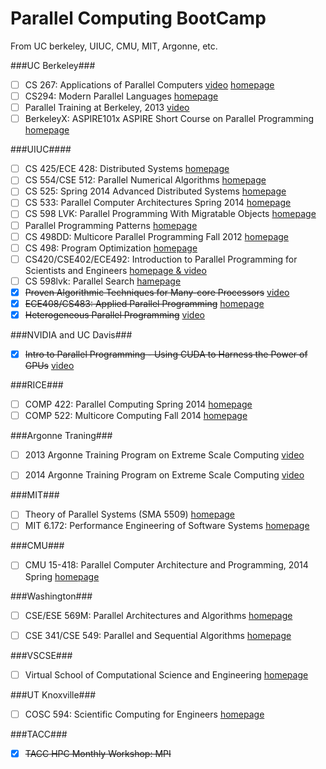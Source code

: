 Parallel Computing BootCamp
===========================

From UC berkeley, UIUC, CMU, MIT, Argonne, etc.

###UC Berkeley###

- [ ] CS 267: Applications of Parallel Computers [video](https://www.youtube.com/watch?v=pGFtiGW8QU0&list=PLYTiwx6hV33v8iWdAUNMmTaOX14O2CQfo) [homepage](http://www.cs.berkeley.edu/~carazvan/cs267.spr14/)
- [ ] CS294: Modern Parallel Languages [homepage](http://www.cs.berkeley.edu/~yelick/cs294-f13/#staff)
- [ ] Parallel Training at Berkeley, 2013 [video](http://www.youtube.com/playlist?list=PLImGd8Yga0-mTfrAa8qgJhssfOtJLOSwj)
- [ ] BerkeleyX: ASPIRE101x ASPIRE Short Course on Parallel Programming [homepage](https://edge.edx.org/courses/BerkeleyX/ASPIRE101x/2014_2015/about)

###UIUC####
- [ ] CS 425/ECE 428: Distributed Systems [homepage](https://courses.engr.illinois.edu/cs425/fa2013/index.html)
- [ ] CS 554/CSE 512: Parallel Numerical Algorithms [homepage](https://courses.engr.illinois.edu/cs554/fa2013/notes/index.html)
- [ ] CS 525: Spring 2014 Advanced Distributed Systems [homepage](https://courses.engr.illinois.edu/cs525/sp2014/index.html)
- [ ] CS 533: Parallel Computer Architectures Spring 2014 [homepage](https://courses.engr.illinois.edu/cs533/)
- [ ] CS 598 LVK: Parallel Programming With Migratable Objects [homepage](https://wiki.cites.illinois.edu/wiki/display/cs598lvk/Lectures)
- [ ] Parallel Programming Patterns [homepage](https://wiki.cites.illinois.edu/wiki/display/ppp/Home)
- [ ] CS 498DD: Multicore Parallel Programming Fall 2012 [homepage](https://wiki.cites.illinois.edu/wiki/display/cs498dd/Schedule?src=contextnavchildmode)
- [ ] CS 498: Program Optimization [homepage](https://wiki.cites.illinois.edu/wiki/display/cs498mgsp13/Schedule)
- [ ] CS420/CSE402/ECE492: Introduction to Parallel Programming for Scientists and Engineers [homepage & video](https://wiki.cites.illinois.edu/wiki/display/cs420fa14/Tentative+Schedule)
- [ ] CS 598lvk: Parallel Search [hamepage](https://wiki.cites.illinois.edu/wiki/display/cs598lvkfa10/Lectures)
- [X] ~~Proven Algorithmic Techniques for Many-core Processors~~ [video](http://pat.hwu.crhc.illinois.edu/SitePages/Videos.aspx)
- [X] ~~ECE408/CS483: Applied Parallel Programming~~ [homepage](https://ece408.hwu.crhc.illinois.edu/SitePages/Home.aspx)
- [X] ~~Heterogeneous Parallel Programming~~ [video](https://www.coursera.org/course/hetero)

###NVIDIA and UC Davis###
- [X] ~~Intro to Parallel Programming - Using CUDA to Harness the Power of GPUs~~ [video](https://www.udacity.com/course/cs344)

###RICE###
- [ ] COMP 422: Parallel Computing Spring 2014 [homepage](https://www.clear.rice.edu/comp422/lecture-notes/index.html)
- [ ] COMP 522: Multicore Computing Fall 2014 [homepage](http://www.cs.rice.edu/~johnmc/comp522/lecture-notes/index.html)

###Argonne Traning###
- [ ] 2013 Argonne Training Program on Extreme Scale Computing [video](http://www.youtube.com/playlist?list=PLGj2a3KTwhRbPg8l1-8HQVswVbN3ofxil)
- [ ] 2014 Argonne Training Program on Extreme Scale Computing [video](https://www.youtube.com/playlist?list=PLGj2a3KTwhRbpV3Y-6A3k1R1usnDtClnv)


###MIT###
- [ ] Theory of Parallel Systems (SMA 5509) [homepage](http://ocw.mit.edu/courses/electrical-engineering-and-computer-science/6-895-theory-of-parallel-systems-sma-5509-fall-2003/)
- [ ] MIT 6.172: Performance Engineering of Software Systems [homepage](http://stellar.mit.edu/S/course/6/fa14/6.172/materials.html)

###CMU###
- [ ] CMU 15-418: Parallel Computer Architecture and Programming, 2014 Spring [homepage](http://scs.hosted.panopto.com/Panopto/Pages/Sessions/List.aspx#folderID=“6f8dfe4c-565f-4642-ae71-1a9f587311c6")

###Washington###
- [ ] CSE/ESE 569M: Parallel Architectures and Algorithms [homepage](http://research.engineering.wustl.edu/~songtian/)
- [ ] CSE 341/CSE 549: Parallel and Sequential Algorithms [homepage](http://www.classes.cec.wustl.edu/~cse341/web/)


###VSCSE###
- [ ] Virtual School of Computational Science and Engineering [homepage](http://vscse.org/)

###UT Knoxville###
- [ ] COSC 594: Scientific Computing for Engineers [homepage](http://web.eecs.utk.edu/~dongarra/WEB-PAGES/SPRING-2014/cs594-2014.htm)

 
###TACC###
- [X] ~~TACC HPC Monthly Workshop: MPI~~
